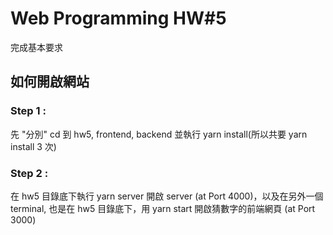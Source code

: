 # Web Programming HW#5

完成基本要求

## 如何開啟網站

### Step 1 :

先 "分別" cd 到 hw5, frontend, backend 並執行 yarn install(所以共要 yarn install 3 次)

### Step 2 :

在 hw5 ⽬錄底下執⾏ yarn server 開啟 server (at Port 4000)，以及在另外⼀個 terminal, 也是在 hw5 ⽬錄底下，⽤ yarn start 開啟猜數字的前端網⾴ (at Port 3000)
